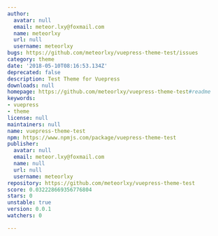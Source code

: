 ```yaml
---
author:
  avatar: null
  email: meteor.lxy@foxmail.com
  name: meteorlxy
  url: null
  username: meteorlxy
bugs: https://github.com/meteorlxy/vuepress-theme-test/issues
category: theme
date: '2018-05-10T08:16:53.134Z'
deprecated: false
description: Test Theme for Vuepress
downloads: null
homepage: https://github.com/meteorlxy/vuepress-theme-test#readme
keywords:
- vuepress
- theme
license: null
maintainers: null
name: vuepress-theme-test
npm: https://www.npmjs.com/package/vuepress-theme-test
publisher:
  avatar: null
  email: meteor.lxy@foxmail.com
  name: null
  url: null
  username: meteorlxy
repository: https://github.com/meteorlxy/vuepress-theme-test
score: 0.032228669356776804
stars: 0
unstable: true
version: 0.0.1
watchers: 0

---
```


